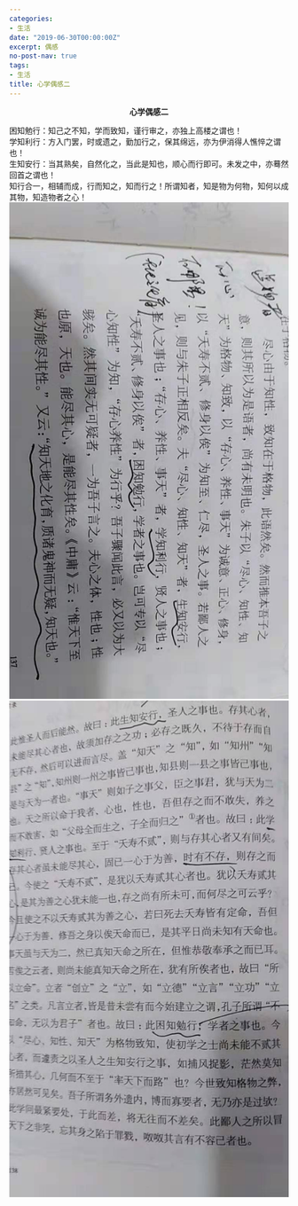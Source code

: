 ```yaml
---
categories:
- 生活
date: "2019-06-30T00:00:00Z"
excerpt: 偶感
no-post-nav: true
tags:
- 生活
title: 心学偶感二
---
```


**<center>心学偶感二</center>**

困知勉行：知己之不知，学而致知，谨行审之，亦独上高楼之谓也！  
学知利行：方入门罢，时或遗之，勤加行之，保其绵远，亦为伊消得人憔悴之谓也！  
生知安行：当其熟矣，自然化之，当此是知也，顺心而行即可。未发之中，亦蓦然回首之谓也！  
知行合一，相辅而成，行而知之，知而行之！所谓知者，知是物为何物，知何以成其物，知造物者之心！
![pic1](/assets/images/2019/life/yangming21.jpg)
![pic2](/assets/images/2019/life/yangming22.jpg)